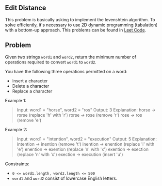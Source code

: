 ## Edit Distance

This problem is basically asking to implement the levenshtein algorithm. To solve efficiently, it's necessary to use 2D dynamic programming (tabulation) with a bottom-up approach. This problems can be found in [Leet Code](https://leetcode.com/problems/edit-distance/description/).

## Problem

Given two strings `word1` and `word2`, return the minimum number of operations required to convert `word1` to `word2`.

You have the following three operations permitted on a word:

- Insert a character
- Delete a character
- Replace a character

Example 1:

> Input: word1 = "horse", word2 = "ros"
> Output: 3
> Explanation:
> horse -> rorse (replace 'h' with 'r')
> rorse -> rose (remove 'r')
> rose -> ros (remove 'e')

Example 2:

> Input: word1 = "intention", word2 = "execution"
> Output: 5
> Explanation:
> intention -> inention (remove 't')
> inention -> enention (replace 'i' with 'e')
> enention -> exention (replace 'n' with 'x')
> exention -> exection (replace 'n' with 'c')
> exection -> execution (insert 'u')

Constraints:

- `0 <= word1.length, word2.length <= 500`
- `word1` and `word2` consist of lowercase English letters.
